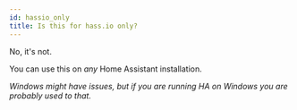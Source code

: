 ```yaml
---
id: hassio_only
title: Is this for hass.io only?
---
```


No, it's not.

You can use this on _any_ Home Assistant installation.

_Windows might have issues, but if you are running HA on Windows you are probably used to that._